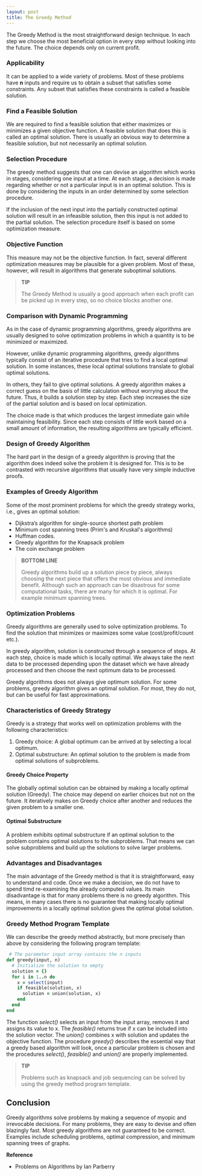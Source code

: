 ```yaml
---
layout: post
title: The Greedy Method
---
```


The Greedy Method is the most straightforward design technique. In each step we choose the most beneficial option in every step without looking into the future. The choice depends only on current profit.

### Applicability

It can be applied to a wide variety of problems. Most of these problems have **n** inputs and require us to obtain a subset that satisfies some constraints. Any subset that satisfies these constraints is called a feasible solution. 

### Find a Feasible Solution

We are required to find a feasible solution that either maximizes or minimizes a given objective function. A feasible solution that does this is called an optimal solution. There is usually an obvious way to determine a feasible solution, but not necessarily an optimal solution.

### Selection Procedure

The greedy method suggests that one can devise an algorithm which works in stages, considering one input at a time. At each stage, a decision is made regarding whether or not a particular input is in an optimal solution. This is done by considering the inputs in an order determined by some selection procedure.

If the inclusion of the next input into the partially constructed optimal solution will result in an infeasible solution, then this input is not added to the partial solution. The selection procedure itself is based on some optimization measure. 

### Objective Function

This measure may not be the objective function. In fact, several different optimization measures may be plausible for a given problem. Most of these, however, will result in algorithms that generate suboptimal solutions.

<blockquote class="note">
  <strong>TIP</strong> 
  <p>
    The Greedy Method is usually a good approach when each profit can be picked up in every step, so no choice blocks another one.
  </p>
</blockquote>

### Comparison with Dynamic Programming

As in the case of dynamic programming algorithms, greedy algorithms are usually designed to solve optimization problems in which a quantity is to be minimized or maximized. 

However, unlike dynamic programming algorithms, greedy algorithms typically consist of an iterative procedure that tries to find a local optimal solution. In some instances, these local optimal solutions translate to global optimal solutions. 

In others, they fail to give optimal solutions. A greedy algorithm makes a correct guess on the basis of little calculation without worrying about the future. Thus, it builds a solution step by step. Each step increases the size of the partial solution and is based on local optimization. 

The choice made is that which produces the largest immediate gain while maintaining feasibility. Since each step consists of little work based on a small amount of information, the resulting algorithms are typically efficient. 

### Design of Greedy Algorithm

The hard part in the design of a greedy algorithm is proving that the algorithm does indeed solve the problem it is designed for. This is to be contrasted with recursive algorithms that usually have very simple inductive proofs.

### Examples of Greedy Algorithm

Some of the most prominent problems for which the greedy strategy works, i.e., gives an optimal solution: 

- Dijkstra’s algorithm for single-source shortest path problem
- Minimum cost spanning trees (Prim's and Kruskal's algorithms)
- Huffman codes.
- Greedy algorithm for the Knapsack problem
- The coin exchange problem

<blockquote class="note">
  <strong>BOTTOM LINE</strong> 
  <p>
    Greedy algorithms build up a solution piece by piece, always choosing the next piece that offers the most obvious and immediate benefit. Although such an approach can be disastrous for some computational tasks, there are many for which it is optimal. For example minimum spanning trees.
  </p>
</blockquote>

### Optimization Problems

Greedy algorithms are generally used to solve optimization problems. To find the solution that minimizes or maximizes some value (cost/profit/count etc.).

In greedy algorithm, solution is constructed through a sequence of steps. At each step, choice is made which is locally optimal. We always take the next data to be processed depending upon the dataset which we have already processed and then choose the next optimum data to be processed.

Greedy algorithms does not always give optimum solution. For some problems, greedy algorithm gives an optimal solution. For most, they do not, but can be useful for fast approximations.

### Characteristics of Greedy Strategy

Greedy is a strategy that works well on optimization problems with the following characteristics:

1. Greedy choice: A global optimum can be arrived at by selecting a local optimum.
2. Optimal substructure: An optimal solution to the problem is made from optimal solutions of subproblems.

#### Greedy Choice Property

The globally optimal solution can be obtained by making a locally optimal solution (Greedy). The choice may depend on earlier choices but not on the future. It iteratively makes on Greedy choice after another and reduces the given problem to a smaller one.

#### Optimal Substructure

A problem exhibits optimal substructure if an optimal solution to the problem contains optimal solutions to the subproblems. That means we can solve subproblems and build up the solutions to solve larger problems.

### Advantages and Disadvantages

The main advantage of the Greedy method is that it is straightforward, easy to understand and code. Once we make a decision, we do not have to spend timd re-examining the already computed values. Its main disadvantage is that for many problems there is no greedy algorithm. This means, in many cases there is no guarantee that making locally optimal improvements in a locally optimal solution gives the optimal global solution.

### Greedy Method Program Template

We can describe the greedy method abstractly, but more precisely than above by considering the following program template:

```ruby
 # The parameter input array contains the n inputs
def greedy(input, n)
  # Initialize the solution to empty
  solution = {}
  for i in 1..n do
    x = select(input)
    if feasible(solution, x)
      solution = union(solution, x)
    end
  end
end
```

The function _select()_ selects an input from the input array, removes it and assigns its value to x. The _feasible()_ returns true if x can be included into the solution vector. The _union()_ combines x with solution and updates the objective function. The procedure _greedy()_ describes the essential way that a greedy based algorithm will look, once a particular problem is chosen and the procedures _select()_, _feasible()_ and _union()_ are properly implemented.

<blockquote class="note">
  <strong>TIP</strong> 
  <p>
    Problems such as knapsack and job sequencing can be solved by using the greedy method program template.
  </p>
</blockquote>

## Conclusion

Greedy algorithms solve problems by making a sequence of myopic and irrevocable decisions. For many problems, they are easy to devise and often blazingly fast. Most greedy algorithms are not guaranteed to be correct. Examples include scheduling problems, optimal compression, and minimum spanning trees of graphs.

**Reference**

- Problems on Algorithms by Ian Parberry
